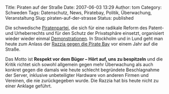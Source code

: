 Title: Piraten auf der Straße
Date: 2007-06-03 13:29
Author: tom
Category: Schweden
Tags: Datenschutz, News, Piratebay, Politik, Überwachung, Veranstaltung
Slug: piraten-auf-der-strasse
Status: published

Die schwedische [Piratenpartei](http://www.piratpartiet.se), die sich
für eine radikale Reform des Patent- und Urheberrechts und für den
Schutz der Privatsphäre einsetzt, organisiert wieder wieder einmal
[Demonstrationen](http://www.piratpartiet.se/nyheter/pressmeddelande_ett_ar_sedan_pirate_bay_razzian_demonstrationer_pa_sondag).
In Stockholm und in Lund geht man heute zum Anlass der [Razzia gegen die
Pirate
Bay](http://www.fiket.de/2006/05/31/durchsuchung-bei-schwedischen-piraten/)
vor einem Jahr auf die Straße.

Das Motto ist **Respekt vor dem Büger – Hört auf, uns zu bespitzeln**
und die Kritik richtet sich sowohl allgemein gegen mehr Überwachung als
auch konkret gegen die damals wie heute schlecht begründete
Beschlagnahme der Server, inklusive unbeteiligter Hardware von anderen
Firmen und Vereinen, die nie zurückgegeben wurde. Die Razzia hat bis
heute nicht zu einer Anklage geführt.

